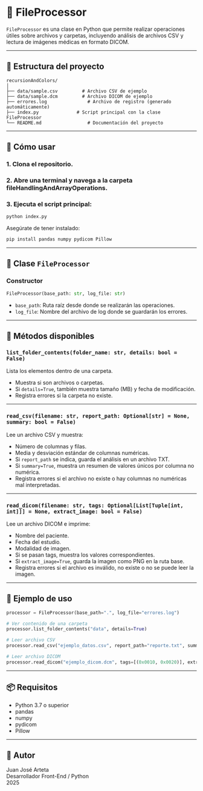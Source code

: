 
# 🧠 FileProcessor

`FileProcessor` es una clase en Python que permite realizar operaciones útiles sobre archivos y carpetas, incluyendo análisis de archivos CSV y lectura de imágenes médicas en formato DICOM.

---

## 📁 Estructura del proyecto

```
recursionAndColors/
│
├── data/sample.csv         # Archivo CSV de ejemplo
├── data/sample.dcm         # Archivo DICOM de ejemplo
├── errores.log               # Archivo de registro (generado automáticamente)
├── index.py              # Script principal con la clase FileProcessor
└── README.md                 # Documentación del proyecto
```

---

## 🚀 Cómo usar

### 1. Clona el repositorio.

### 2. Abre una terminal y navega a la carpeta fileHandlingAndArrayOperations.
### 3. Ejecuta el script principal:

```bash
python index.py
```

Asegúrate de tener instalado:

```bash
pip install pandas numpy pydicom Pillow
```

---

## 🔧 Clase `FileProcessor`

### Constructor

```python
FileProcessor(base_path: str, log_file: str)
```

- `base_path`: Ruta raíz desde donde se realizarán las operaciones.
- `log_file`: Nombre del archivo de log donde se guardarán los errores.

---

## 📂 Métodos disponibles

### `list_folder_contents(folder_name: str, details: bool = False)`

Lista los elementos dentro de una carpeta.

- Muestra si son archivos o carpetas.
- Si `details=True`, también muestra tamaño (MB) y fecha de modificación.
- Registra errores si la carpeta no existe.

---

### `read_csv(filename: str, report_path: Optional[str] = None, summary: bool = False)`

Lee un archivo CSV y muestra:

- Número de columnas y filas.
- Media y desviación estándar de columnas numéricas.
- Si `report_path` se indica, guarda el análisis en un archivo TXT.
- Si `summary=True`, muestra un resumen de valores únicos por columna no numérica.
- Registra errores si el archivo no existe o hay columnas no numéricas mal interpretadas.

---

### `read_dicom(filename: str, tags: Optional[List[Tuple[int, int]]] = None, extract_image: bool = False)`

Lee un archivo DICOM e imprime:

- Nombre del paciente.
- Fecha del estudio.
- Modalidad de imagen.
- Si se pasan tags, muestra los valores correspondientes.
- Si `extract_image=True`, guarda la imagen como PNG en la ruta base.
- Registra errores si el archivo es inválido, no existe o no se puede leer la imagen.

---

## 🧪 Ejemplo de uso

```python
processor = FileProcessor(base_path=".", log_file="errores.log")

# Ver contenido de una carpeta
processor.list_folder_contents("data", details=True)

# Leer archivo CSV
processor.read_csv("ejemplo_datos.csv", report_path="reporte.txt", summary=True)

# Leer archivo DICOM
processor.read_dicom("ejemplo_dicom.dcm", tags=[(0x0010, 0x0020)], extract_image=True)
```

---

## 📦 Requisitos

- Python 3.7 o superior
- pandas
- numpy
- pydicom
- Pillow

---

## 🧠 Autor

Juan José Arteta  
Desarrollador Front-End / Python  
2025
